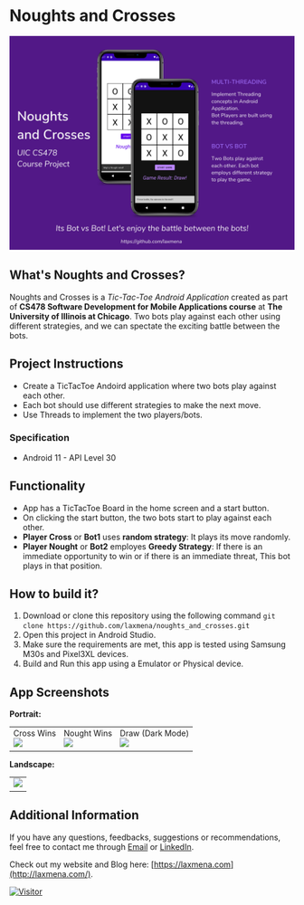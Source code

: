 # Noughts and Crosses
<img src="./images/Banner.png" width="750px">

## What's Noughts and Crosses?
Noughts and Crosses is a *Tic-Tac-Toe Android Application* created as part of **CS478 Software Development for Mobile Applications course** at **The University of Illinois at Chicago**. Two bots play against each other using different strategies, and we can spectate the exciting battle between the bots.

## Project Instructions
- Create a TicTacToe Andoird application where two bots play against each other.
- Each bot should use different strategies to make the next move.
- Use Threads to implement the two players/bots.

### Specification
- Android 11 - API Level 30

## Functionality
- App has a TicTacToe Board in the home screen and a start button.
- On clicking the start button, the two bots start to play against each other.
- **Player Cross** or **Bot1** uses **random strategy**: It plays its move randomly.
- **Player Nought** or **Bot2** employes **Greedy Strategy**: If there is an immediate opportunity to win or if there is an immediate threat, This bot plays in that position.

## How to build it?
1. Download or clone this repository using the following command
```git clone https://github.com/laxmena/noughts_and_crosses.git```
2. Open this project in Android Studio. 
3. Make sure the requirements are met, this app is tested using Samsung M30s and Pixel3XL devices.
4. Build and Run this app using a Emulator or Physical device.

## App Screenshots
**Portrait:**
<table>
    <tr>
        <td>
            Cross Wins <br/>
            <img src="images/light_portrait_cross.png" width="200"/>
        </td>
        <td>
            Nought Wins <br/>
            <img src="images/light_portrait_nought.png" width="200"/>
        </td>
        <td>
            Draw (Dark Mode) <br/>
            <img src="images/dark_portrait.png" width="200"/>
        </td>
    </tr>
</table>


**Landscape:**
<table>
    <tr>
        <td>
            <img src="images/dark_landscape.png" height="200"/>
        </td>
    </tr>
</table>

## Additional Information

If you have any questions, feedbacks, suggestions or recommendations, feel free to contact me through [Email](mailto:WriteTo@laxmena.com) or [LinkedIn](https://www.linkedin.com/in/lakshmanan-meiyappan/).

Check out my website and Blog here: [https://laxmena.com](http://laxmena.com/).

[![Visitor](https://visitor-badge.laobi.icu/badge?page_id=laxmena.AndroidApps.NoughtsAndCrosses)](#)
